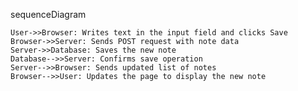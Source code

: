 sequenceDiagram
    

    User->>Browser: Writes text in the input field and clicks Save
    Browser->>Server: Sends POST request with note data
    Server->>Database: Saves the new note
    Database-->>Server: Confirms save operation
    Server-->>Browser: Sends updated list of notes
    Browser-->>User: Updates the page to display the new note
